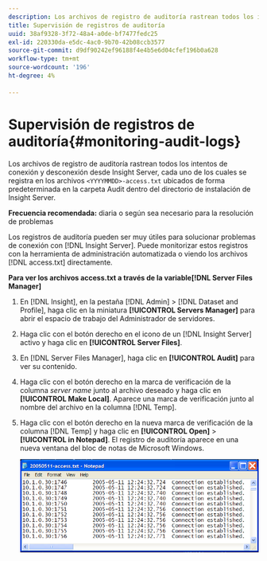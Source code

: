 ```yaml
---
description: Los archivos de registro de auditoría rastrean todos los intentos de conexión y desconexión desde Insight Server, cada uno de los cuales se registra en los archivos <YYYMDD>-access.txt ubicados de forma predeterminada en la carpeta Audit dentro del directorio de instalación de Insight Server.
title: Supervisión de registros de auditoría
uuid: 38af9328-3f72-48a4-a0de-bf7477fedc25
exl-id: 220330da-e5dc-4ac0-9b70-42b08ccb3577
source-git-commit: d9df90242ef96188f4e4b5e6d04cfef196b0a628
workflow-type: tm+mt
source-wordcount: '196'
ht-degree: 4%

---
```


# Supervisión de registros de auditoría{#monitoring-audit-logs}

Los archivos de registro de auditoría rastrean todos los intentos de conexión y desconexión desde Insight Server, cada uno de los cuales se registra en los archivos `<YYYYMMDD>-access.txt` ubicados de forma predeterminada en la carpeta Audit dentro del directorio de instalación de Insight Server.

**Frecuencia recomendada:** diaria o según sea necesario para la resolución de problemas

Los registros de auditoría pueden ser muy útiles para solucionar problemas de conexión con [!DNL Insight Server]. Puede monitorizar estos registros con la herramienta de administración automatizada o viendo los archivos [!DNL access.txt] directamente.

**Para ver los archivos access.txt a través de la variable[!DNL Server Files Manager]**

1. En [!DNL Insight], en la pestaña [!DNL Admin] > [!DNL Dataset and Profile], haga clic en la miniatura **[!UICONTROL Servers Manager]** para abrir el espacio de trabajo del Administrador de servidores.
1. Haga clic con el botón derecho en el icono de un [!DNL Insight Server] activo y haga clic en **[!UICONTROL Server Files]**.
1. En [!DNL Server Files Manager], haga clic en **[!UICONTROL Audit]** para ver su contenido.
1. Haga clic con el botón derecho en la marca de verificación de la columna *server name* junto al archivo deseado y haga clic en **[!UICONTROL Make Local]**. Aparece una marca de verificación junto al nombre del archivo en la columna [!DNL Temp].
1. Haga clic con el botón derecho en la nueva marca de verificación de la columna [!DNL Temp] y haga clic en **[!UICONTROL Open]** > **[!UICONTROL in Notepad]**. El registro de auditoría aparece en una nueva ventana del bloc de notas de Microsoft Windows.

   ![Información sobre los pasos](assets/cfg_accesscontrol_accessFile.png)
